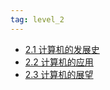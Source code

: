 ```yaml
---
tag: level_2 
---
```


- [2.1 计算机的发展史](2.1%20计算机的发展史.md)
- [2.2 计算机的应用](2.2%20计算机的应用.md)
- [2.3 计算机的展望](2.3%20计算机的展望.md)